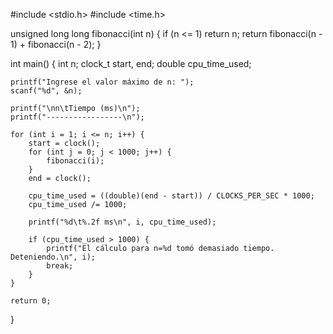 #include <stdio.h>
#include <time.h>

unsigned long long fibonacci(int n) {
    if (n <= 1)
        return n;
    return fibonacci(n - 1) + fibonacci(n - 2);
}

int main() {
    int n;
    clock_t start, end;
    double cpu_time_used;

    printf("Ingrese el valor máximo de n: ");
    scanf("%d", &n);

    printf("\nn\tTiempo (ms)\n");
    printf("-----------------\n");

    for (int i = 1; i <= n; i++) {
        start = clock(); 
        for (int j = 0; j < 1000; j++) { 
            fibonacci(i);
        }
        end = clock(); 

        cpu_time_used = ((double)(end - start)) / CLOCKS_PER_SEC * 1000; 
        cpu_time_used /= 1000; 

        printf("%d\t%.2f ms\n", i, cpu_time_used);
        
        if (cpu_time_used > 1000) {
            printf("El cálculo para n=%d tomó demasiado tiempo. Deteniendo.\n", i);
            break;
        }
    }

    return 0;
}
 
